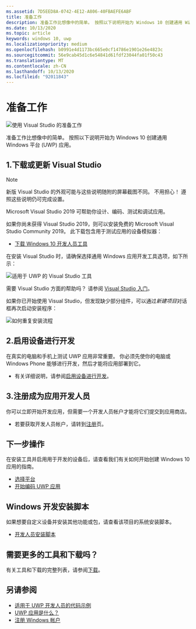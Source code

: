 ```yaml
---
ms.assetid: 7D5EED8A-0742-4E12-A806-40FBAEFE6ABF
title: 准备工作
description: 准备工作比想像中的简单。 按照以下说明开始为 Windows 10 创建通用 Windows 平台 (UWP) 应用。
ms.date: 10/13/2020
ms.topic: article
keywords: windows 10, uwp
ms.localizationpriority: medium
ms.openlocfilehash: b0991e4d1173bc665e0cf14786e1901e26e4823c
ms.sourcegitcommit: 56e9cab45d1c6e54841d61fdf23044fa01f50c43
ms.translationtype: MT
ms.contentlocale: zh-CN
ms.lasthandoff: 10/13/2020
ms.locfileid: "92011843"
---
```

# <a name="get-set-up"></a>准备工作

![使用 Visual Studio 的准备工作](images/VisualStudio2017Hero_ImageXL-LG.png)

准备工作比想像中的简单。 按照以下说明开始为 Windows 10 创建通用 Windows 平台 (UWP) 应用。

## <a name="1-download-or-update-visual-studio"></a>1.下载或更新 Visual Studio

> [!NOTE]
> 新版 Visual Studio 的外观可能与这些说明随附的屏幕截图不同。 不用担心！ 遵照这些说明仍可完成设置。

Microsoft Visual Studio 2019 可帮助你设计、编码、测试和调试应用。

如果你尚未获得 Visual Studio 2019，则可以安装免费的 Microsoft Visual Studio Community 2019。 此下载包含用于测试应用的设备模拟器：

-   [下载 Windows 10 开发人员工具](https://developer.microsoft.com/windows/downloads)

在安装 Visual Studio 时，请确保选择通用 Windows 应用开发工具选项，如下所示：

![适用于 UWP 的 Visual Studio 工具](images/vs-2017-community-setup.png)

需要 Visual Studio 方面的帮助吗？ 请参阅 [Visual Studio 入门](https://visualstudio.microsoft.com/vs/getting-started/)。

如果你已开始使用 Visual Studio，但发现缺少部分组件，可以通过*新建项目*对话框再次启动安装程序：

![如何重复安装流程](images/win10-cs-install.png)


## <a name="2-enable-your-device-for-development"></a>2.启用设备进行开发

在真实的电脑和手机上测试 UWP 应用非常重要。 你必须先使你的电脑或 Windows Phone 能够进行开发，然后才能将应用部署到它。

-   有关详细说明，请参阅[启用设备进行开发](enable-your-device-for-development.md)。

## <a name="3-register-as-an-app-developer"></a>3.注册成为应用开发人员

你可以立即开始开发应用，但需要一个开发人员帐户才能将它们提交到应用商店。

-   若要获取开发人员帐户，请转到[注册](sign-up.md)页。

## <a name="whats-next"></a>下一步操作

在安装工具并启用用于开发的设备后，请查看我们有关如何开始创建 Windows 10 应用的指南。

-   [选择平台](/windows/desktop/apps/choose-your-platform.md)
-   [开始编码 UWP 应用](/windows/uwp/get-started/create-uwp-apps.md)

## <a name="windows-development-setup-scripts"></a>Windows 开发安装脚本

如果想要自定义设备并安装其他功能或包，请查看该项目的系统安装脚本。

- [开发人员安装脚本](https://github.com/Microsoft/windows-dev-box-setup-scripts)

## <a name="want-more-tools-and-downloads"></a>需要更多的工具和下载吗？

有关工具和下载的完整列表，请参阅[下载](https://developer.microsoft.com/windows/downloads)。

## <a name="see-also"></a>另请参阅

* [适用于 UWP 开发人员的代码示例](https://developer.microsoft.com/windows/samples)
* [UWP 应用是什么？](/windows/uwp/get-started/universal-application-platform-guide.md)
* [注册 Windows 帐户](sign-up.md)
